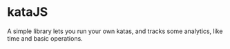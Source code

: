 kataJS
======

A simple library lets you run your own katas, and tracks some analytics, like time and basic operations. 
